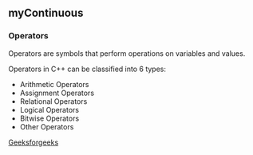 ## myContinuous

### Operators
Operators are symbols that perform operations on variables and values.

Operators in C++ can be classified into 6 types:

- Arithmetic Operators
- Assignment Operators
- Relational Operators
- Logical Operators
- Bitwise Operators
- Other Operators

[Geeksforgeeks](https://www.geeksforgeeks.org/operators-c-c/ "operators")

